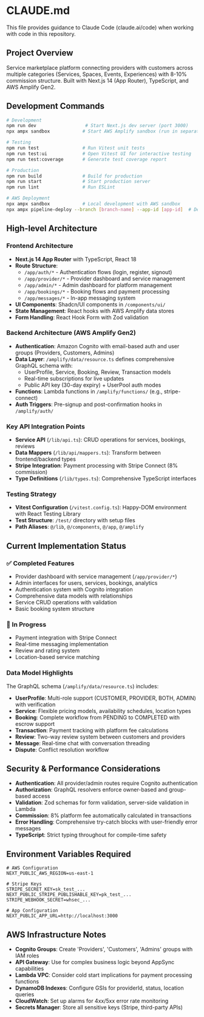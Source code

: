 # CLAUDE.md

This file provides guidance to Claude Code (claude.ai/code) when working with code in this repository.

## Project Overview

Service marketplace platform connecting providers with customers across multiple categories (Services, Spaces, Events, Experiences) with 8-10% commission structure. Built with Next.js 14 (App Router), TypeScript, and AWS Amplify Gen2.

## Development Commands

```bash
# Development
npm run dev                  # Start Next.js dev server (port 3000)
npx ampx sandbox            # Start AWS Amplify sandbox (run in separate terminal)

# Testing
npm run test                # Run Vitest unit tests
npm run test:ui             # Open Vitest UI for interactive testing
npm run test:coverage       # Generate test coverage report

# Production
npm run build               # Build for production
npm run start               # Start production server
npm run lint                # Run ESLint

# AWS Deployment
npx ampx sandbox            # Local development with AWS sandbox
npx ampx pipeline-deploy --branch [branch-name] --app-id [app-id]  # Deploy to AWS
```

## High-level Architecture

### Frontend Architecture
- **Next.js 14 App Router** with TypeScript, React 18
- **Route Structure**:
  - `/app/auth/*` - Authentication flows (login, register, signout)
  - `/app/provider/*` - Provider dashboard and service management
  - `/app/admin/*` - Admin dashboard for platform management
  - `/app/bookings/*` - Booking flows and payment processing
  - `/app/messages/*` - In-app messaging system
- **UI Components**: Shadcn/UI components in `/components/ui/`
- **State Management**: React hooks with AWS Amplify data stores
- **Form Handling**: React Hook Form with Zod validation

### Backend Architecture (AWS Amplify Gen2)
- **Authentication**: Amazon Cognito with email-based auth and user groups (Providers, Customers, Admins)
- **Data Layer**: `/amplify/data/resource.ts` defines comprehensive GraphQL schema with:
  - UserProfile, Service, Booking, Review, Transaction models
  - Real-time subscriptions for live updates
  - Public API key (30-day expiry) + UserPool auth modes
- **Functions**: Lambda functions in `/amplify/functions/` (e.g., stripe-connect)
- **Auth Triggers**: Pre-signup and post-confirmation hooks in `/amplify/auth/`

### Key API Integration Points
- **Service API** (`/lib/api.ts`): CRUD operations for services, bookings, reviews
- **Data Mappers** (`/lib/api/mappers.ts`): Transform between frontend/backend types
- **Stripe Integration**: Payment processing with Stripe Connect (8% commission)
- **Type Definitions** (`/lib/types.ts`): Comprehensive TypeScript interfaces

### Testing Strategy
- **Vitest Configuration** (`/vitest.config.ts`): Happy-DOM environment with React Testing Library
- **Test Structure**: `/test/` directory with setup files
- **Path Aliases**: `@/lib`, `@/components`, `@/app`, `@/amplify`

## Current Implementation Status

### ✅ Completed Features
- Provider dashboard with service management (`/app/provider/*`)
- Admin interfaces for users, services, bookings, analytics
- Authentication system with Cognito integration
- Comprehensive data models with relationships
- Service CRUD operations with validation
- Basic booking system structure

### 🔄 In Progress
- Payment integration with Stripe Connect
- Real-time messaging implementation
- Review and rating system
- Location-based service matching

### Data Model Highlights
The GraphQL schema (`/amplify/data/resource.ts`) includes:
- **UserProfile**: Multi-role support (CUSTOMER, PROVIDER, BOTH, ADMIN) with verification
- **Service**: Flexible pricing models, availability schedules, location types
- **Booking**: Complete workflow from PENDING to COMPLETED with escrow support
- **Transaction**: Payment tracking with platform fee calculations
- **Review**: Two-way review system between customers and providers
- **Message**: Real-time chat with conversation threading
- **Dispute**: Conflict resolution workflow

## Security & Performance Considerations

- **Authentication**: All provider/admin routes require Cognito authentication
- **Authorization**: GraphQL resolvers enforce owner-based and group-based access
- **Validation**: Zod schemas for form validation, server-side validation in Lambda
- **Commission**: 8% platform fee automatically calculated in transactions
- **Error Handling**: Comprehensive try-catch blocks with user-friendly error messages
- **TypeScript**: Strict typing throughout for compile-time safety

## Environment Variables Required

```env
# AWS Configuration
NEXT_PUBLIC_AWS_REGION=us-east-1

# Stripe Keys
STRIPE_SECRET_KEY=sk_test_...
NEXT_PUBLIC_STRIPE_PUBLISHABLE_KEY=pk_test_...
STRIPE_WEBHOOK_SECRET=whsec_...

# App Configuration
NEXT_PUBLIC_APP_URL=http://localhost:3000
```

## AWS Infrastructure Notes

- **Cognito Groups**: Create 'Providers', 'Customers', 'Admins' groups with IAM roles
- **API Gateway**: Use for complex business logic beyond AppSync capabilities
- **Lambda VPC**: Consider cold start implications for payment processing functions
- **DynamoDB Indexes**: Configure GSIs for providerId, status, location queries
- **CloudWatch**: Set up alarms for 4xx/5xx error rate monitoring
- **Secrets Manager**: Store all sensitive keys (Stripe, third-party APIs)